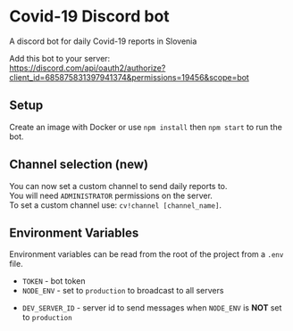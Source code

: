 # Covid-19 Discord bot

A discord bot for daily Covid-19 reports in Slovenia

Add this bot to your server:  
https://discord.com/api/oauth2/authorize?client_id=685875831397941374&permissions=19456&scope=bot

## Setup

Create an image with Docker or use `npm install` then `npm start` to run the bot.

## Channel selection (new)

You can now set a custom channel to send daily reports to.  
You will need `ADMINISTRATOR` permissions on the server.  
To set a custom channel use: `cv!channel [channel_name]`.

## Environment Variables

Environment variables can be read from the root of the project from a `.env` file.

- `TOKEN` - bot token
- `NODE_ENV` - set to `production` to broadcast to all servers
+ `DEV_SERVER_ID` - server id to send messages when `NODE_ENV` is **NOT** set to `production`
